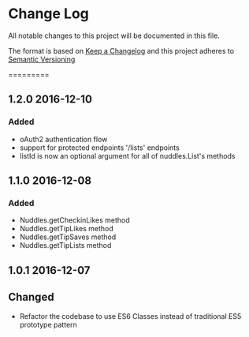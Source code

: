 # Change Log

All notable changes to this project will be documented in this file.

The format is based on [Keep a Changelog](changelog) and this project adheres to [Semantic Versioning](semver)

=========

## 1.2.0 2016-12-10

### Added

- oAuth2 authentication flow
- support for protected endpoints '/lists' endpoints
- listId is now an optional argument for all of nuddles.List's methods

## 1.1.0 2016-12-08

### Added

- Nuddles.getCheckinLikes method
- Nuddles.getTipLikes method
- Nuddles.getTipSaves method
- Nuddles.getTipLists method

## 1.0.1 2016-12-07

## Changed

- Refactor the codebase to use ES6 Classes instead of traditional ES5 prototype pattern

[changelog]: http://keepachangelog.com/en/0.3.0/
[semver]: http://semver.org/
